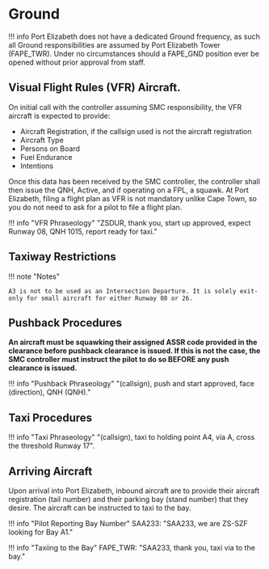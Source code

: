 # Ground
!!! info
    Port Elizabeth does not have a dedicated Ground frequency, as such all Ground responsibilities are assumed by Port Elizabeth Tower (FAPE_TWR). Under no circumstances should a FAPE_GND position ever be opened without prior approval from staff.

## Visual Flight Rules (VFR) Aircraft.
On initial call with the controller assuming SMC responsibility, the VFR aircraft is expected to provide:

* Aircraft Registration, if the callsign used is not the aircraft registration
* Aircraft Type
* Persons on Board
* Fuel Endurance
* Intentions

Once this data has been received by the SMC controller, the controller shall then issue the QNH, Active, and if operating on a FPL, a squawk.
At Port Elizabeth, filing a flight plan as VFR is not mandatory unlike Cape Town, so you do not need to ask for a pilot to file a flight plan.

!!! info "VFR Phraseology"
    "ZSDUR, thank you, start up approved, expect Runway 08, QNH 1015, report ready for taxi."

## Taxiway Restrictions

!!! note "Notes"

    A3 is not to be used as an Intersection Departure. It is solely exit-only for small aircraft for either Runway 08 or 26.

## Pushback Procedures

**An aircraft must be squawking their assigned ASSR code provided in the clearance before pushback clearance is issued. If this is not the case, the SMC controller must instruct the pilot to do so BEFORE any push clearance is issued.**

!!! info "Pushback Phraseology"
    "(callsign), push and start approved, face (direction), QNH (QNH)."

## Taxi Procedures

!!! info "Taxi Phraseology"
    "(callsign), taxi to holding point A4, via A, cross the threshold Runway 17".

## Arriving Aircraft
Upon arrival into Port Elizabeth, inbound aircraft are to provide their aircraft registration (tail number) and their parking bay (stand number) that they desire. The aircraft can be instructed to taxi to the bay.

!!! info "Pilot Reporting Bay Number"
    SAA233: "SAA233, we are ZS-SZF looking for Bay A1."

!!! info "Taxiing to the Bay"
    FAPE_TWR: "SAA233, thank you, taxi via to the bay."